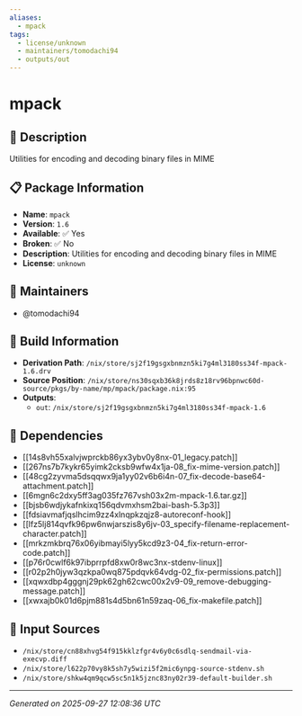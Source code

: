 ```yaml
---
aliases:
  - mpack
tags:
  - license/unknown
  - maintainers/tomodachi94
  - outputs/out
---
```


# mpack

## 📝 Description

Utilities for encoding and decoding binary files in MIME

## 📋 Package Information

- **Name**: `mpack`
- **Version**: `1.6`
- **Available**: ✅ Yes
- **Broken**: ✅ No
- **Description**: Utilities for encoding and decoding binary files in MIME
- **License**: `unknown`
## 👥 Maintainers

- @tomodachi94


## 🔧 Build Information

- **Derivation Path**: `/nix/store/sj2f19gsgxbnmzn5ki7g4ml3180ss34f-mpack-1.6.drv`
- **Source Position**: `/nix/store/ns30sqxb36k8jrds8z18rv96bpnwc60d-source/pkgs/by-name/mp/mpack/package.nix:95`
- **Outputs**:
  - `out`:  `/nix/store/sj2f19gsgxbnmzn5ki7g4ml3180ss34f-mpack-1.6`

## 🔗 Dependencies

- [[14s8vh55xalvjwprckb86yx3ybv0y8nx-01_legacy.patch]]
- [[267ns7b7kykr65yimk2cksb9wfw4x1ja-08_fix-mime-version.patch]]
- [[48cg2zyvma5dsqqwx9ja1yy02v6b6i4n-07_fix-decode-base64-attachment.patch]]
- [[6mgn6c2dxy5ff3ag035fz767vsh03x2m-mpack-1.6.tar.gz]]
- [[bjsb6wdjykafnkixq156qdvmxhsm2bai-bash-5.3p3]]
- [[fdsiavmafjqslhcim9zz4xlnqpkzqjz8-autoreconf-hook]]
- [[lfz5lj814qvfk96pw6nwjarszis8y6jv-03_specify-filename-replacement-character.patch]]
- [[mrkzmkbrq76x06yibmayi5lyy5kcd9z3-04_fix-return-error-code.patch]]
- [[p76r0cwlf6k97ibprrpfd8xw0r8wc3nx-stdenv-linux]]
- [[r02p2h0jyw3qzkpa0wq875pdqvk64vdg-02_fix-permissions.patch]]
- [[xqwxdbp4gggnj29pk62gh62cwc00x2v9-09_remove-debugging-message.patch]]
- [[xwxajb0k01d6pjm881s4d5bn61n59zaq-06_fix-makefile.patch]]

## 📁 Input Sources

- `/nix/store/cn88xhvg54f915kklzfgr4v6y0c6sdlq-sendmail-via-execvp.diff`
- `/nix/store/l622p70vy8k5sh7y5wizi5f2mic6ynpg-source-stdenv.sh`
- `/nix/store/shkw4qm9qcw5sc5n1k5jznc83ny02r39-default-builder.sh`

---
*Generated on 2025-09-27 12:08:36 UTC*

